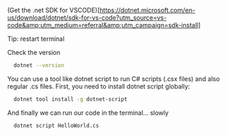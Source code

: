 (Get the .net SDK for VSCODE)[https://dotnet.microsoft.com/en-us/download/dotnet/sdk-for-vs-code?utm_source=vs-code&amp;utm_medium=referral&amp;utm_campaign=sdk-install]

Tip: restart terminal

Check the version
```bash
  dotnet --version
```
You can use a tool like dotnet script to run C# scripts (.csx files) and also regular .cs files. First, you need to install dotnet script globally:

```bash
  dotnet tool install -g dotnet-script
```

And finally we can run our code in the terminal... slowly
```bash
  dotnet script HelloWorld.cs
```